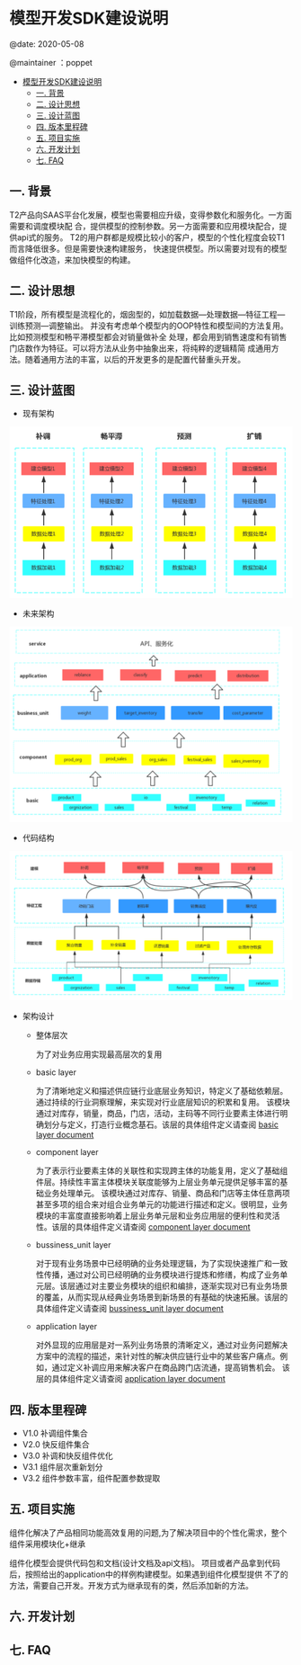 # 模型开发SDK建设说明

>
  @date: 2020-05-08

  @maintainer ：poppet


<!-- TOC -->

- [模型开发SDK建设说明](#%e6%a8%a1%e5%9e%8b%e5%bc%80%e5%8f%91sdk%e5%bb%ba%e8%ae%be%e8%af%b4%e6%98%8e)
  - [一. 背景](#%e4%b8%80-%e8%83%8c%e6%99%af)
  - [二. 设计思想](#%e4%ba%8c-%e8%ae%be%e8%ae%a1%e6%80%9d%e6%83%b3)
  - [三. 设计蓝图](#%e4%b8%89-%e8%ae%be%e8%ae%a1%e8%93%9d%e5%9b%be)
  - [四. 版本里程碑](#%e5%9b%9b-%e7%89%88%e6%9c%ac%e9%87%8c%e7%a8%8b%e7%a2%91)
  - [五. 项目实施](#%e4%ba%94-%e9%a1%b9%e7%9b%ae%e5%ae%9e%e6%96%bd)
  - [六. 开发计划](#%e5%85%ad-%e5%bc%80%e5%8f%91%e8%ae%a1%e5%88%92)
  - [七. FAQ](#%e4%b8%83-faq)

<!-- /TOC -->


## 一. 背景
T2产品向SAAS平台化发展，模型也需要相应升级，变得参数化和服务化。一方面需要和调度模块配 合，提供模型的控制参数。另一方面需要和应用模块配合，提供api式的服务。
T2的用户群都是规模比较小的客户，模型的个性化程度会较T1而言降低很多。但是需要快速构建服务， 快速提供模型。所以需要对现有的模型做组件化改造，来加快模型的构建。

## 二. 设计思想
T1阶段，所有模型是流程化的，烟囱型的，如加载数据—处理数据—特征工程—训练预测—调整输出。 并没有考虑单个模型内的OOP特性和模型间的方法复用。比如预测模型和畅平滞模型都会对销量做补全 处理，都会用到销售速度和有销售门店数作为特征。可以将方法从业务中抽象出来，将纯粹的逻辑精简 成通用方法。随着通用方法的丰富，以后的开发更多的是配置代替重头开发。


## 三. 设计蓝图

- 现有架构

![现有架构图](../images/原有架构.png)

- 未来架构

![未来架构图](../images/组件结构图.png)

- 代码结构

![代码逻辑图](../images/代码逻辑图.png)

- 架构设计


  - 整体层次 

    为了对业务应用实现最高层次的复用
    
  - basic layer
    >  
    为了清晰地定义和描述供应链行业底层业务知识，特定义了基础依赖层。通过持续的行业洞察理解，来实现对行业底层知识的积累和复用。
    该模块通过对库存，销量，商品，门店，活动，主码等不同行业要素主体进行明确划分与定义，打造行业概念基石。该层的具体组件定义请查阅 [basic layer document](./basic.md)

  - component layer
    >
    为了表示行业要素主体的关联性和实现跨主体的功能复用，定义了基础组件层。持续性丰富主体模块关联度能够为上层业务单元提供足够丰富的基础业务处理单元。
    该模块通过对库存、销量、商品和门店等主体任意两项甚至多项的组合来对组合业务单元的功能进行描述和定义。很明显，业务模块的丰富度直接影响着上层业务单元层和业务应用层的便利性和灵活性。该层的具体组件定义请查阅 [component layer document](./component.md)

  - bussiness_unit layer
    >
    对于现有业务场景中已经明确的业务处理逻辑，为了实现快速推广和一致性传播，通过对公司已经明确的业务模块进行提炼和修缮，构成了业务单元层。该层通过对主要业务模块的组织和编排，逐渐实现对已有业务场景的覆盖，从而实现从经典业务场景到新场景的有基础的快速拓展。该层的具体组件定义请查阅 [bussiness_unit layer document](./bussiness_unit.md)


  - application layer
    >
    对外显现的应用层是对一系列业务场景的清晰定义，通过对业务问题解决方案中的流程的描述，来针对性的解决供应链行业中的某些客户痛点。例如，通过定义补调应用来解决客户在商品跨门店流通，提高销售机会。
    该层的具体组件定义请查阅 [application layer document](./appication.md)


    
## 四. 版本里程碑
  
+  V1.0 补调组件集合
+  V2.0 快反组件集合
+  V3.0 补调和快反组件优化
+  V3.1 组件层次重新划分 
+  V3.2 组件参数丰富，组件配置参数提取

## 五. 项目实施
组件化解决了产品相同功能高效复用的问题,为了解决项目中的个性化需求，整个组件采用模块化+继承

组件化模型会提供代码包和文档(设计文档及api文档)。 
项目或者产品拿到代码后，按照给出的application中的样例构建模型。如果遇到组件化模型提供
不了的方法，需要自己开发。开发方式为继承现有的类，然后添加新的方法。


## 六. 开发计划


## 七. FAQ
